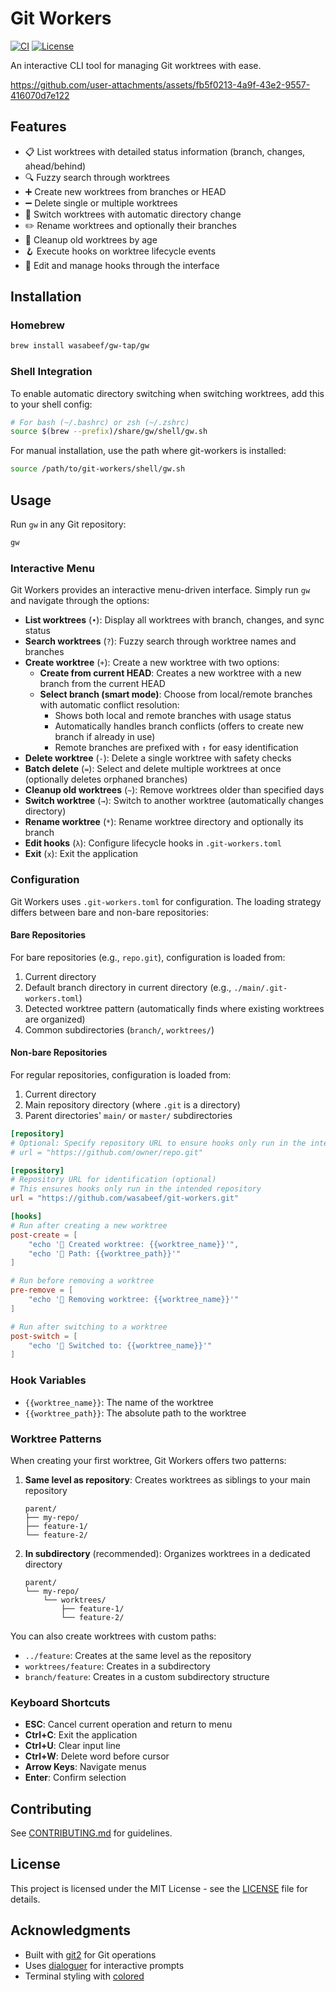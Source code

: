 # Git Workers

[![CI](https://github.com/wasabeef/git-workers/actions/workflows/ci.yml/badge.svg)](https://github.com/wasabeef/git-workers/actions/workflows/ci.yml)
[![License](https://img.shields.io/badge/license-MIT-blue.svg)](LICENSE)

An interactive CLI tool for managing Git worktrees with ease.

https://github.com/user-attachments/assets/fb5f0213-4a9f-43e2-9557-416070d7e122

## Features

- 📋 List worktrees with detailed status information (branch, changes, ahead/behind)
- 🔍 Fuzzy search through worktrees
- ➕ Create new worktrees from branches or HEAD
- ➖ Delete single or multiple worktrees
- 🔄 Switch worktrees with automatic directory change
- ✏️ Rename worktrees and optionally their branches
- 🧹 Cleanup old worktrees by age
- 🪝 Execute hooks on worktree lifecycle events
- 📝 Edit and manage hooks through the interface

## Installation

### Homebrew

```bash
brew install wasabeef/gw-tap/gw
```

### Shell Integration

To enable automatic directory switching when switching worktrees, add this to your shell config:

```bash
# For bash (~/.bashrc) or zsh (~/.zshrc)
source $(brew --prefix)/share/gw/shell/gw.sh
```

For manual installation, use the path where git-workers is installed:

```bash
source /path/to/git-workers/shell/gw.sh
```

## Usage

Run `gw` in any Git repository:

```bash
gw
```

### Interactive Menu

Git Workers provides an interactive menu-driven interface. Simply run `gw` and navigate through the options:

- **List worktrees** (`•`): Display all worktrees with branch, changes, and sync status
- **Search worktrees** (`?`): Fuzzy search through worktree names and branches
- **Create worktree** (`+`): Create a new worktree with two options:
  - **Create from current HEAD**: Creates a new worktree with a new branch from the current HEAD
  - **Select branch (smart mode)**: Choose from local/remote branches with automatic conflict resolution:
    - Shows both local and remote branches with usage status
    - Automatically handles branch conflicts (offers to create new branch if already in use)
    - Remote branches are prefixed with `↑` for easy identification
- **Delete worktree** (`-`): Delete a single worktree with safety checks
- **Batch delete** (`=`): Select and delete multiple worktrees at once (optionally deletes orphaned branches)
- **Cleanup old worktrees** (`~`): Remove worktrees older than specified days
- **Switch worktree** (`→`): Switch to another worktree (automatically changes directory)
- **Rename worktree** (`*`): Rename worktree directory and optionally its branch
- **Edit hooks** (`λ`): Configure lifecycle hooks in `.git-workers.toml`
- **Exit** (`x`): Exit the application

### Configuration

Git Workers uses `.git-workers.toml` for configuration. The loading strategy differs between bare and non-bare repositories:

#### Bare Repositories

For bare repositories (e.g., `repo.git`), configuration is loaded from:

1. Current directory
2. Default branch directory in current directory (e.g., `./main/.git-workers.toml`)
3. Detected worktree pattern (automatically finds where existing worktrees are organized)
4. Common subdirectories (`branch/`, `worktrees/`)

#### Non-bare Repositories

For regular repositories, configuration is loaded from:

1. Current directory
2. Main repository directory (where `.git` is a directory)
3. Parent directories' `main/` or `master/` subdirectories

```toml
[repository]
# Optional: Specify repository URL to ensure hooks only run in the intended repository
# url = "https://github.com/owner/repo.git"

[repository]
# Repository URL for identification (optional)
# This ensures hooks only run in the intended repository
url = "https://github.com/wasabeef/git-workers.git"

[hooks]
# Run after creating a new worktree
post-create = [
    "echo '🤖 Created worktree: {{worktree_name}}'",
    "echo '🤖 Path: {{worktree_path}}'"
]

# Run before removing a worktree
pre-remove = [
    "echo '🤖 Removing worktree: {{worktree_name}}'"
]

# Run after switching to a worktree
post-switch = [
    "echo '🤖 Switched to: {{worktree_name}}'"
]
```

### Hook Variables

- `{{worktree_name}}`: The name of the worktree
- `{{worktree_path}}`: The absolute path to the worktree

### Worktree Patterns

When creating your first worktree, Git Workers offers two patterns:

1. **Same level as repository**: Creates worktrees as siblings to your main repository

   ```
   parent/
   ├── my-repo/
   ├── feature-1/
   └── feature-2/
   ```

2. **In subdirectory** (recommended): Organizes worktrees in a dedicated directory
   ```
   parent/
   └── my-repo/
       └── worktrees/
           ├── feature-1/
           └── feature-2/
   ```

You can also create worktrees with custom paths:

- `../feature`: Creates at the same level as the repository
- `worktrees/feature`: Creates in a subdirectory
- `branch/feature`: Creates in a custom subdirectory structure

### Keyboard Shortcuts

- **ESC**: Cancel current operation and return to menu
- **Ctrl+C**: Exit the application
- **Ctrl+U**: Clear input line
- **Ctrl+W**: Delete word before cursor
- **Arrow Keys**: Navigate menus
- **Enter**: Confirm selection

## Contributing

See [CONTRIBUTING.md](CONTRIBUTING.md) for guidelines.

## License

This project is licensed under the MIT License - see the [LICENSE](LICENSE) file for details.

## Acknowledgments

- Built with [git2](https://github.com/rust-lang/git2-rs) for Git operations
- Uses [dialoguer](https://github.com/console-rs/dialoguer) for interactive prompts
- Terminal styling with [colored](https://github.com/colored-rs/colored)
